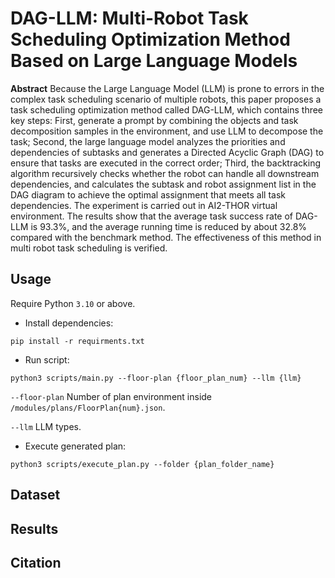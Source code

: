 # DAG-LLM: Multi-Robot Task Scheduling Optimization Method Based on Large Language Models

**Abstract** Because the Large Language Model (LLM) is prone to errors in the complex task scheduling scenario of multiple robots, this paper proposes a task scheduling optimization method called DAG-LLM, which contains three key steps: First, generate a prompt by combining the objects and task decomposition samples in the environment, and use LLM to decompose the task; Second, the large language model analyzes the priorities and dependencies of subtasks and generates a Directed Acyclic Graph (DAG) to ensure that tasks are executed in the correct order; Third, the backtracking algorithm recursively checks whether the robot can handle all downstream dependencies, and calculates the subtask and robot assignment list in the DAG diagram to achieve the optimal assignment that meets all task dependencies. The experiment is carried out in AI2-THOR virtual environment. The results show that the average task success rate of DAG-LLM is 93.3%, and the average running time is reduced by about 32.8% compared with the benchmark method. The effectiveness of this method in multi robot task scheduling is verified.

## Usage

Require Python `3.10` or above.

* Install dependencies:
```commandline
pip install -r requirments.txt
```

* Run script:

```commandline
python3 scripts/main.py --floor-plan {floor_plan_num} --llm {llm}
```
`--floor-plan` Number of plan environment inside `/modules/plans/FloorPlan{num}.json`.

`--llm` LLM types.

* Execute generated plan:
```commandline
python3 scripts/execute_plan.py --folder {plan_folder_name}
```

## Dataset


## Results


## Citation

